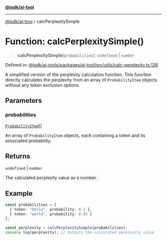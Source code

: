 [**@isdk/ai-tool**](../README.md)

***

[@isdk/ai-tool](../globals.md) / calcPerplexitySimple

# Function: calcPerplexitySimple()

> **calcPerplexitySimple**(`probabilities`): `undefined` \| `number`

Defined in: [@isdk/ai-tools/packages/ai-tool/src/utils/calc-perplexity.ts:126](https://github.com/isdk/ai-tool.js/blob/fb1809b53cc75a30928176c26910792b6b8a96e1/src/utils/calc-perplexity.ts#L126)

A simplified version of the perplexity calculation function.
This function directly calculates the perplexity from an array
of `ProbabilityItem` objects without any token exclusion options.

## Parameters

### probabilities

[`ProbabilityItem`](../interfaces/ProbabilityItem.md)[]

An array of `ProbabilityItem` objects, each containing
                       a token and its associated probability.

## Returns

`undefined` \| `number`

The calculated perplexity value as a number.

## Example

```typescript
const probabilities = [
  { token: "hello", probability: 0.1 },
  { token: "world", probability: 0.05 }
];

const perplexity = calcPerplexitySimple(probabilities);
console.log(perplexity); // Outputs the calculated perplexity value
```
